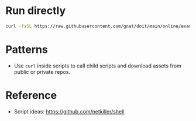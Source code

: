 # Run directly
```bash
curl -fsSL https://raw.githubusercontent.com/gnat/doit/main/online/example.sh | bash --login
```
# Patterns
* Use `curl` inside scripts to call child scripts and download assets from public or private repos.

# Reference
* Script ideas: https://github.com/netkiller/shell
